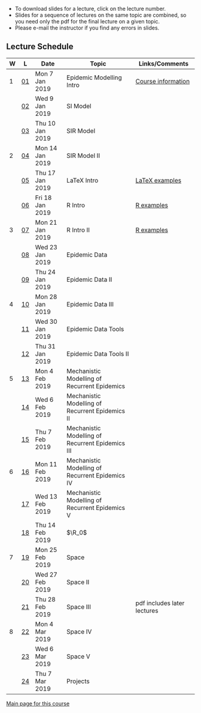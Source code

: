* To download slides for a lecture, click on the lecture number.
* Slides for a sequence of lectures on the same topic are combined, so you need only the pdf for the final lecture on a given topic.
* Please e-mail the instructor if you find any errors in slides.

## Lecture Schedule

| W | L | Date | Topic | Links/Comments |
|---|---|------|-------|----------------|
| 1 | [01](4mbl01_2019.pdf) | Mon 7 Jan 2019 | Epidemic Modelling Intro | [Course information](../handouts/4mbinfo_2019.pdf) |
|  | [02](4mbl02_2019.pdf) | Wed 9 Jan 2019 | SI Model |  |
|  | [03](4mbl03_2019.pdf) | Thu 10 Jan 2019 | SIR Model |  |
| 2 | [04](4mbl04_2019.pdf) | Mon 14 Jan 2019 | SIR Model II |  |
|  | [05](4mbl05_2019.pdf) | Thu 17 Jan 2019 | LaTeX Intro | [LaTeX examples](latexexamples.zip) |
|  | [06](4mbl06_2019.pdf) | Fri 18 Jan 2019 | R Intro | [R examples](Rexamples.R) |
| 3 | [07](4mbl07_2019.pdf) | Mon 21 Jan 2019 | R Intro II | [R examples](Rexamples.R) |
|  | [08](4mbl08_2019.pdf) | Wed 23 Jan 2019 | Epidemic Data |  |
|  | [09](4mbl09_2019.pdf) | Thu 24 Jan 2019 | Epidemic Data II |  |
| 4 | [10](4mbl10_2019.pdf) | Mon 28 Jan 2019 | Epidemic Data III |  |
|  | [11](4mbl11_2019.pdf) | Wed 30 Jan 2019 | Epidemic Data Tools |  |
|  | [12](4mbl12_2019.pdf) | Thu 31 Jan 2019 | Epidemic Data Tools II |  |
| 5 | [13](4mbl13_2019.pdf) | Mon 4 Feb 2019 | Mechanistic Modelling of Recurrent Epidemics |  |
|  | [14](4mbl14_2019.pdf) | Wed 6 Feb 2019 | Mechanistic Modelling of Recurrent Epidemics II |  |
|  | [15](4mbl15_2019.pdf) | Thu 7 Feb 2019 | Mechanistic Modelling of Recurrent Epidemics III |  |
| 6 | [16](4mbl16_2019.pdf) | Mon 11 Feb 2019 | Mechanistic Modelling of Recurrent Epidemics IV |  |
|  | [17](4mbl17_2019.pdf) | Wed 13 Feb 2019 | Mechanistic Modelling of Recurrent Epidemics V |  |
|  | [18](4mbl18_2019.pdf) | Thu 14 Feb 2019 | $\R_0$ |  |
| 7 | [19](4mbl19_2019.pdf) | Mon 25 Feb 2019 | Space |  |
|  | [20](4mbl20_2019.pdf) | Wed 27 Feb 2019 | Space II |  |
|  | [21](4mbl21_2019.pdf) | Thu 28 Feb 2019 | Space III | pdf includes later lectures |
| 8 | [22](4mbl22_2019.pdf) | Mon 4 Mar 2019 | Space IV |  |
|  | [23](4mbl23_2019.pdf) | Wed 6 Mar 2019 | Space V |  |
|  | [24](4mbl24_2019.pdf) | Thu 7 Mar 2019 | Projects |  |

[Main page for this course](https://davidearn.github.io/math4mb/)
